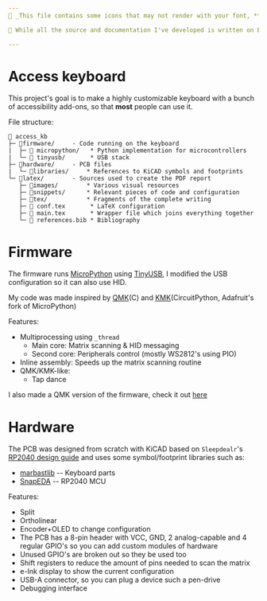 ```yaml
---
 _This file contains some icons that may not render with your font, **don't worry!**_

 While all the source and documentation I've developed is written on English, the report is on Spanish to be presented at my University, I might translate it on the future

---
```


Access keyboard
===============
This project's goal is to make a highly customizable keyboard with a bunch of accessibility add-ons, so that **most** people can use it.

File structure:
```
📂 access_kb
├─ 📂firmware/     - Code running on the keyboard
|  ├─  micropython/   * Python implementation for microcontrollers
|  └─  tinyusb/       * USB stack
├─ 📂hardware/     - PCB files
|  └─ 📂libraries/     * References to KiCAD symbols and footprints 
└─ 📂latex/        - Sources used to create the PDF report
   ├─ 📂images/        * Various visual resources 
   ├─ 📂snippets/      * Relevant pieces of code and configuration
   ├─ 📂tex/           * Fragments of the complete writing
   ├─  conf.tex       * LaTeX configuration
   ├─  main.tex       * Wrapper file which joins everything together 
   └─  references.bib * Bibliography
```


Firmware
========
The firmware runs [MicroPython](https://micropython.org/) using [TinyUSB](https://docs.tinyusb.org/en/latest/), I modified the USB configuration so it can also use HID.

My code was made inspired by [QMK](https://github.com/qmk/qmk_firmware)(C) and [KMK](https://github.com/KMKfw/kmk_firmware)(CircuitPython, Adafruit's fork of MicroPython)

Features:
- Multiprocessing using `_thread`
  - Main core: Matrix scanning & HID messaging
  - Second core: Peripherals control (mostly WS2812's using PIO)
- Inline assembly: Speeds up the matrix scanning routine
- QMK/KMK-like:
  - Tap dance

I also made a QMK version of the firmware, check it out [here](https://github.com/qmk/qmk_firmware/keyboards/elpekenin/access/v1)


Hardware
========
The PCB was designed from scratch with KiCAD based on `Sleepdealr`'s [RP2040 design guide](https://github.com/Sleepdealr/RP2040-designguide) and uses some symbol/footprint libraries such as:
- [marbastlib](https://github.com/ebastler/marbastlib) -- Keyboard parts
- [SnapEDA](https://www.snapeda.com/parts/RP2040/Raspberry%20Pi/view-part/) -- RP2040 MCU

Features:
- Split
- Ortholinear
- Encoder+OLED to change configuration 
- The PCB has a 8-pin header with VCC, GND, 2 analog-capable and 4 regular GPIO's so you can add custom modules of hardware
- Unused GPIO's are broken out so they be used too
- Shift registers to reduce the amount of pins needed to scan the matrix
- e-Ink display to show the current configuration
- USB-A connector, so you can plug a device such a pen-drive
- Debugging interface


<!--
(Future plan)
Software 
========
Program running on your computer that can control some features of the keyboard
-->
